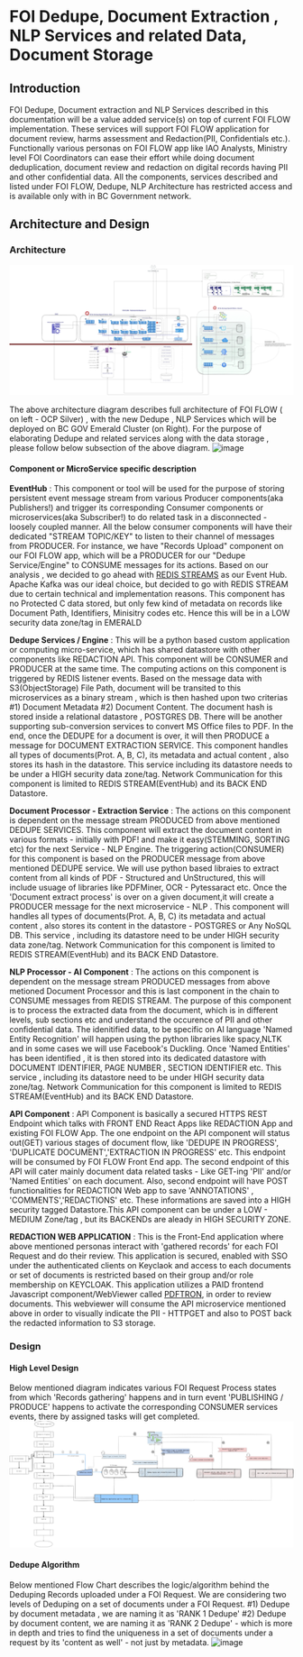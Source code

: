 # FOI Dedupe, Document Extraction ,  NLP Services and related Data, Document Storage

## Introduction
FOI Dedupe, Document extraction and NLP Services described in this documentation will be a value added service(s) on top of current FOI FLOW implementation. These services will support FOI FLOW application for document review, harms assessment and Redaction(PII, Confidentials etc.).  Functionally various personas on FOI FLOW app like IAO Analysts, Ministry level FOI Coordinators can ease their effort while doing document deduplication, document review and redaction on digital records having PII and other confidential data. All the components, services described and listed under FOI FLOW, Dedupe, NLP Architecture has restricted access and is available only with in BC Government network.

## Architecture and Design
### Architecture
![Here is the Full FOI Flow architecture](./archanddesign/images/Option1_TechArch_Emerald.jpg)

The above architecture diagram describes full architecture of FOI FLOW ( on left - OCP Silver) , with the new Dedupe , NLP Services which will be deployed on BC GOV Emerald Cluster (on Right). For the purpose of elaborating Dedupe and related services along with the data storage , please follow below subsection of the above diagram.
![image](https://user-images.githubusercontent.com/78570775/204931018-582b9630-b2be-44ed-9ef2-56d6625668c1.png)

#### Component or MicroService specific description
**EventHub** : This component or tool will be used for the purpose of storing persistent event message stream from various Producer components(aka Publishers!) and trigger its corresponding Consumer components or microservices(aka Subscriber!) to do related task in a disconnected - loosely coupled manner. All the below consumer components will have their dedicated "STREAM TOPIC/KEY" to listen to their channel of messages from PRODUCER. For instance, we have "Records Upload" component on our FOI FLOW app, which will be a PRODUCER for our "Dedupe Service/Engine" to CONSUME messages for its actions. Based on our analysis , we decided to go ahead with [REDIS STREAMS](https://redis.io/docs/data-types/streams-tutorial/) as our Event Hub. Apache Kafka was our ideal choice, but decided to go with REDIS STREAM due to certain technical and implementation reasons. This component has no Protected C data stored, but only few kind of metadata on records like Document Path, Identifiers, Minisitry codes etc. Hence this will be in a LOW security data zone/tag in EMERALD 

**Dedupe Services / Engine** : This will be a python based custom application or computing micro-service, which has shared datastore with other components like REDACTION API. This component will be CONSUMER and PRODUCER at the same time. The computing actions on this component is triggered by REDIS listener events. Based on the message data with S3(ObjectStorage) File Path, document will be transited to this microservices as a binary stream , which is then hashed upon two criterias #1) Document Metadata #2) Document Content. The document hash is stored inside a relational datastore , POSTGRES DB. There will be another supporting sub-conversion services to convert MS Office files to PDF. In the end, once the DEDUPE for a document is over, it will then PRODUCE a message for DOCUMENT EXTRACTION SERVICE.  This component handles all types of documents(Prot. A, B, C), its metadata and actual content , also stores its hash in the datastore. This service including its datastore needs to be under a HIGH security data zone/tag. Network Communication for this component is limited to REDIS STREAM(EventHub) and its BACK END Datastore.

**Document Processor - Extraction Service** : The actions on this component is dependent on the message stream PRODUCED from above mentioned DEDUPE SERVICES. This  component will extract the document content in various formats - initially with PDF! and make it easy(STEMMING, SORTING etc) for the next Service - NLP Engine. The triggering action(CONSUMER) for this component is based on the PRODUCER message from above mentioned DEDUPE service. We will use python based libraies to extract content from all kinds of  PDF - Structured and UnStructured, this will include usuage of libraries like  PDFMiner, OCR - Pytessaract etc. Once the 'Document extract process' is over on a given document,it will create a PRODUCER message for the next microservice - NLP . This component will handles all types of documents(Prot. A, B, C) its metadata and actual content , also stores its content in the datastore - POSTGRES or Any NoSQL DB. This service , including its datastore need to be under HIGH security data zone/tag. Network Communication for this component is limited to REDIS STREAM(EventHub) and its BACK END Datastore.

**NLP Processor - AI Component** : The actions on this component is dependent on the message stream PRODUCED messages from above metioned Document Processor and this is last component in the chain to CONSUME messages from REDIS STREAM. The purpose of this component is to process the extracted data from the document, which is in different levels, sub sections etc and understand the occurence of PII and other confidential data. The idenitified data, to be specific on AI language 'Named Entity Recognition' will happen using the python libraries like spacy,NLTK and in some cases we will use Facebook's Duckling. Once 'Named Entities' has been identified , it is then stored into its dedicated datastore with DOCUMENT IDENTIFIER, PAGE NUMBER , SECTION IDENTIFIER etc. This service , including its datastore need to be under HIGH security data zone/tag. Network Communication for this component is limited to REDIS STREAM(EventHub) and its BACK END Datastore.

**API Component** : API Component is basically a secured HTTPS REST Endpoint which talks with  FRONT END React Apps like REDACTION App and existing FOI FLOW App. The one endpoint on the API component will status out(GET)  various stages of document flow, like 'DEDUPE IN PROGRESS', 'DUPLICATE DOCUMENT','EXTRACTION IN PROGRESS' etc. This endpoint will be consumed by FOI FLOW Front End app. The second endpoint of this API will cater mainly document data related tasks - Like GET-ing 'PII' and/or 'Named Entities' on each document. Also, second endpoint will have POST functionalities for REDACTION Web app to save 'ANNOTATIONS' , 'COMMENTS','REDACTIONS' etc. These informations are saved into a HIGH security tagged Datastore.This API component can be under a LOW - MEDIUM Zone/tag , but its BACKENDs are aleady in HIGH SECURITY ZONE.

**REDACTION WEB APPLICATION** : This is the Front-End application where above mentioned personas interact with 'gathered records' for each FOI Request and do their review. This application is secured, enabled with SSO under the authenticated clients on Keyclaok and access to each documents or set of documents is restricted based on their group and/or role membership on KEYCLOAK. This application utilizes a PAID frontend Javascript component/WebViewer called [PDFTRON](https://www.pdftron.com/webviewer/), in order to review documents. This webviewer will consume the API microservice mentioned above in order to visually indicate the PII - HTTPGET and also to POST back the redacted information to S3 storage. 

### Design
#### High Level Design
Below mentioned diagram indicates various FOI Request Process states from which 'Records gathering' happens and in turn event 'PUBLISHING / PRODUCE' happens to activate the corresponding CONSUMER services events, there by assigned tasks will get completed.
![HIGH LEVEL DESIGN](./archanddesign/images/FOI_Dedupe_redaction.jpg)

#### Dedupe Algorithm 
Below mentioned Flow Chart describes the logic/algorithm behind the Deduping Records uploaded under a FOI Request. We are considering two levels of Deduping on a set of documents under a FOI Request. #1) Dedupe by document metadata , we are naming it as 'RANK 1 Dedupe' #2) Dedupe by document content, we are naming it as 'RANK 2 Dedupe' - which is more in depth and tries to find the uniqueness in a set of documents under a request by its 'content as well' - not just by metadata.
![image](https://user-images.githubusercontent.com/78570775/204957398-8b29f90f-5cf1-40b0-baca-c0195f39dcf0.png)


